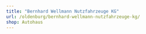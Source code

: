 ```yaml
---
title: "Bernhard Wellmann Nutzfahrzeuge KG"
url: /oldenburg/bernhard-wellmann-nutzfahrzeuge-kg/
shop: Autohaus
---
```

